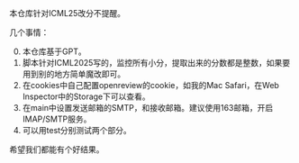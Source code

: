 本仓库针对ICML25改分不提醒。

几个事情：

0. 本仓库基于GPT。
1. 脚本针对ICML2025写的，监控所有小分，提取出来的分数都是整数，如果要用到别的地方简单魔改即可。
2. 在cookies中自己配置openreview的cookie，如我的Mac Safari，在Web Inspector中的Storage下可以查看。
3. 在main中设置发送邮箱的SMTP，和接收邮箱。建议使用163邮箱，开启IMAP/SMTP服务。
4. 可以用test分别测试两个部分。

希望我们都能有个好结果。
